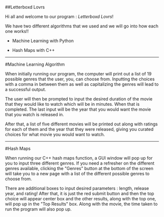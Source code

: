 ##Letterboxd Lovrs

Hi all and welcome to our program : *Letterboxd Lovrs*!

We have two different algorithms that we used and we will go into how each one works!!

- Machine Learning with Python

- Hash Maps with C++

---

#Machine Learning Algorithm

When initially running our program, the computer will print out a list of 19 possible genres that the user, you, can choose from. Inputting the choices with a comma in between them as well as capitalizing the genres will lead to a successful output.

The user will then be prompted to input the desired duration of the movie that they would like to watch which will be in minutes. When that is completed. The last input will be the year that you would want the movie that you watch is released in.

After that, a list of five different movies will be printed out along with ratings for each of them and the year that they were released, giving you curated choices for what movie you would want to watch.

---

#Hash Maps

When running our C++ hash maps function, a GUI window will pop up for you to input three different genres. If you need a refresher on the different genres available, clicking the "Genres" button at the bottom of the screen will take you to a new page with a list of the different possible genres to choose from.

There are additional boxes to input desired parameters : length, release year, and rating! After that, it is just the red submit button and then the top choice will appear center box and the other results, along with the top one, will pop up in the "Top Results" box. Along with the movie, the time taken to run the program will also pop up.